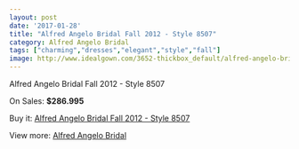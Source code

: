 ```yaml
---
layout: post
date: '2017-01-28'
title: "Alfred Angelo Bridal Fall 2012 - Style 8507"
category: Alfred Angelo Bridal
tags: ["charming","dresses","elegant","style","fall"]
image: http://www.idealgown.com/3652-thickbox_default/alfred-angelo-bridal-fall-2012-style-8507.jpg
---
```

Alfred Angelo Bridal Fall 2012 - Style 8507

On Sales: **$286.995**
<a href="https://www.idealgown.com/en/alfred-angelo-bridal/1723-alfred-angelo-bridal-fall-2012-style-8507.html"><amp-img layout="responsive" width="600" height="600" src="//www.idealgown.com/3652-thickbox_default/alfred-angelo-bridal-fall-2012-style-8507.jpg" alt="Alfred Angelo Bridal Fall 2012 - Style 8507 0" /></a>
<a href="https://www.idealgown.com/en/alfred-angelo-bridal/1723-alfred-angelo-bridal-fall-2012-style-8507.html"><amp-img layout="responsive" width="600" height="600" src="//www.idealgown.com/3654-thickbox_default/alfred-angelo-bridal-fall-2012-style-8507.jpg" alt="Alfred Angelo Bridal Fall 2012 - Style 8507 1" /></a>
<a href="https://www.idealgown.com/en/alfred-angelo-bridal/1723-alfred-angelo-bridal-fall-2012-style-8507.html"><amp-img layout="responsive" width="600" height="600" src="//www.idealgown.com/3653-thickbox_default/alfred-angelo-bridal-fall-2012-style-8507.jpg" alt="Alfred Angelo Bridal Fall 2012 - Style 8507 2" /></a>

Buy it: [Alfred Angelo Bridal Fall 2012 - Style 8507](https://www.idealgown.com/en/alfred-angelo-bridal/1723-alfred-angelo-bridal-fall-2012-style-8507.html "Alfred Angelo Bridal Fall 2012 - Style 8507")

View more: [Alfred Angelo Bridal](https://www.idealgown.com/en/28-alfred-angelo-bridal "Alfred Angelo Bridal")